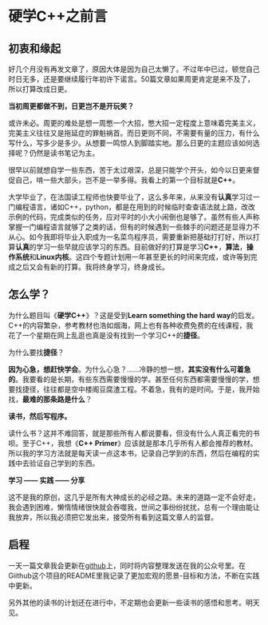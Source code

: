 # 硬学C++之前言

## 初衷和缘起

好几个月没有再发文章了，原因大体是因为自己太懒了。不过年中已过，顿觉自己时日无多，还是要继续履行年初许下诺言。50篇文章如果周更肯定是来不及了，所以打算改成日更。

**当初周更都做不到，日更岂不是开玩笑？**

或许未必。周更的难处是想一周憋一个大招，憋大招一定程度上意味着完美主义，完美主义往往又是拖延症的罪魁祸首。而日更则不同，不需要有量的压力，有什么写什么，写多少是多少。从想要一鸣惊人到脚踏实地。那么日更的主题应该如何选择呢？仍然是读书笔记为主。

很早以前就想自学一些东西，苦于太过艰深，总是只能学个开头，如今以日更来督促自己，啃一些大部头，岂不是一举多得。我看上的第一个目标就是**C++**。

大学毕业了，在法国读工程师也快要毕业了，这么多年来，从来没有**认真**学习过一门编程语言，诸如C++，python，都是在用到的时候临时查查语法就上路，改改示例的代码，完成类似的任务，应对平时的小大小闹倒也是够了。虽然有些人声称掌握一门编程语言就够了之类的话，但有的时候遇到一些棘手的问题还是显得力不从心。如今我即将毕业入职成为一名菜鸟程序员，需要重新把基础打打好，所以打算**认真**的学习一些早就应该学习的东西。目前做好的打算是学习**C++**，**算法**，**操作系统**和**Linux内核**。这四个专题计划用一年甚至更长的时间来完成，或许等到完成之后又会有新的打算。我将终身学习，终身成长。

## 怎么学？

为什么题目叫《**硬学C++**》？这是受到**Learn something the hard way**的启发。 C++的内容繁杂，参考教材也浩如烟海，网上也有各种收费免费的在线课程，我花了一个星期在网上乱逛也真是没有找到一个学习C++的**捷径**。

为什么要找**捷径**？

**因为心急，想赶快学会**。为什么心急？……冷静的想一想，**其实没有什么可着急的**。我要看的是长期，有些东西需要慢慢的学。甚至任何东西都需要慢慢的学，想要找捷径，往往都是空中楼阁豆腐渣工程。不着急，我有的是时间。于是，我开始找，**最难的那条路是什么**？

**读书，然后写程序。**

读什么书？这并不难回答，就是那些所有人都说要看，但没有什么人真正看完的书呗。至于C++，我想《**C++ Primer**》应该就是那本几乎所有人都会推荐的教材。所以我的学习方法就是每天读一点这本书，记录自己学到的东西，然后在编程的实践中去验证自己学到的东西。

**学习 —— 实践 —— 分享**

这不是我的原创，这几乎是所有大神成长的必经之路。未来的道路一定不会好走，我会遇到困难，懒惰情绪很快就会吞噬我，世间之事纷纷扰扰，总有一个理由能让我放弃，所以我必须把它发出来，接受所有看到这篇文章人的监督。

## 启程

一天一篇文章我会更新在[github](https://github.com/chenmuyao/lifelong_learning)上，同时将内容整理发送在我的公众号里。在Giithub这个项目的README里我记录了更加宏观的愿景-目标和方法，不断在实践中更新。

另外其他的读书的计划还在进行中，不定期也会更新一些读书的感悟和思考。明天见。